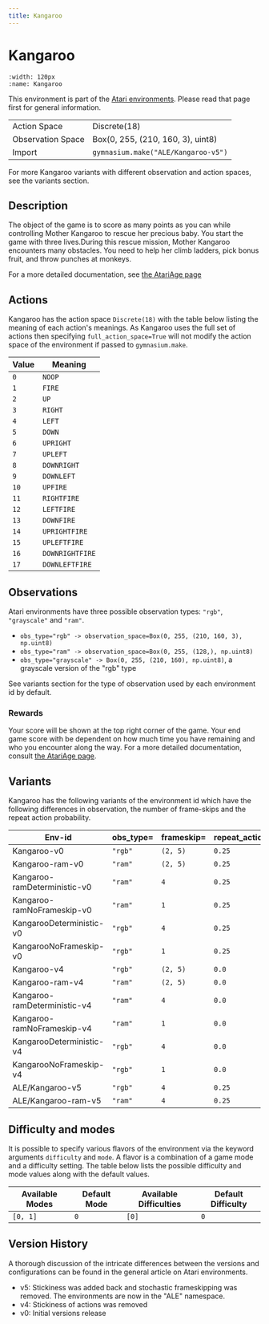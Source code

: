 ```yaml
---
title: Kangaroo
---
```


# Kangaroo

```{figure} ../../_static/videos/atari/kangaroo.gif
:width: 120px
:name: Kangaroo
```

This environment is part of the <a href='..'>Atari environments</a>. Please read that page first for general information.

|   |   |
|---|---|
| Action Space | Discrete(18) |
| Observation Space | Box(0, 255, (210, 160, 3), uint8) |
| Import | `gymnasium.make("ALE/Kangaroo-v5")` |

For more Kangaroo variants with different observation and action spaces, see the variants section.

## Description

The object of the game is to score as many points as you can while controlling Mother Kangaroo to rescue her precious baby. You start the game with three lives.During this rescue mission, Mother Kangaroo encounters many obstacles. You need to help her climb ladders, pick bonus fruit, and throw punches at monkeys.

For a more detailed documentation, see [the AtariAge page](https://atariage.com/manual_html_page.php?SoftwareLabelID=923)

## Actions

Kangaroo has the action space `Discrete(18)` with the table below listing the meaning of each action's meanings.
As Kangaroo uses the full set of actions then specifying `full_action_space=True` will not modify the action space of the environment if passed to `gymnasium.make`.

| Value   | Meaning         |
|---------|-----------------|
| `0`     | `NOOP`          |
| `1`     | `FIRE`          |
| `2`     | `UP`            |
| `3`     | `RIGHT`         |
| `4`     | `LEFT`          |
| `5`     | `DOWN`          |
| `6`     | `UPRIGHT`       |
| `7`     | `UPLEFT`        |
| `8`     | `DOWNRIGHT`     |
| `9`     | `DOWNLEFT`      |
| `10`    | `UPFIRE`        |
| `11`    | `RIGHTFIRE`     |
| `12`    | `LEFTFIRE`      |
| `13`    | `DOWNFIRE`      |
| `14`    | `UPRIGHTFIRE`   |
| `15`    | `UPLEFTFIRE`    |
| `16`    | `DOWNRIGHTFIRE` |
| `17`    | `DOWNLEFTFIRE`  |

## Observations

Atari environments have three possible observation types: `"rgb"`, `"grayscale"` and `"ram"`.

- `obs_type="rgb" -> observation_space=Box(0, 255, (210, 160, 3), np.uint8)`
- `obs_type="ram" -> observation_space=Box(0, 255, (128,), np.uint8)`
- `obs_type="grayscale" -> Box(0, 255, (210, 160), np.uint8)`, a grayscale version of the "rgb" type

See variants section for the type of observation used by each environment id by default.

### Rewards

Your score will be shown at the top right corner of the game.
Your end game score with be dependent on how much time you have remaining and who you encounter along the way.
For a more detailed documentation, consult [the AtariAge page](https://atariage.com/manual_html_page.php?SoftwareLabelID=923).

## Variants

Kangaroo has the following variants of the environment id which have the following differences in observation,
the number of frame-skips and the repeat action probability.

| Env-id                       | obs_type=   | frameskip=   | repeat_action_probability=   |
|------------------------------|-------------|--------------|------------------------------|
| Kangaroo-v0                  | `"rgb"`     | `(2, 5)`     | `0.25`                       |
| Kangaroo-ram-v0              | `"ram"`     | `(2, 5)`     | `0.25`                       |
| Kangaroo-ramDeterministic-v0 | `"ram"`     | `4`          | `0.25`                       |
| Kangaroo-ramNoFrameskip-v0   | `"ram"`     | `1`          | `0.25`                       |
| KangarooDeterministic-v0     | `"rgb"`     | `4`          | `0.25`                       |
| KangarooNoFrameskip-v0       | `"rgb"`     | `1`          | `0.25`                       |
| Kangaroo-v4                  | `"rgb"`     | `(2, 5)`     | `0.0`                        |
| Kangaroo-ram-v4              | `"ram"`     | `(2, 5)`     | `0.0`                        |
| Kangaroo-ramDeterministic-v4 | `"ram"`     | `4`          | `0.0`                        |
| Kangaroo-ramNoFrameskip-v4   | `"ram"`     | `1`          | `0.0`                        |
| KangarooDeterministic-v4     | `"rgb"`     | `4`          | `0.0`                        |
| KangarooNoFrameskip-v4       | `"rgb"`     | `1`          | `0.0`                        |
| ALE/Kangaroo-v5              | `"rgb"`     | `4`          | `0.25`                       |
| ALE/Kangaroo-ram-v5          | `"ram"`     | `4`          | `0.25`                       |

## Difficulty and modes

It is possible to specify various flavors of the environment via the keyword arguments `difficulty` and `mode`.
A flavor is a combination of a game mode and a difficulty setting. The table below lists the possible difficulty and mode values
along with the default values.

| Available Modes   | Default Mode   | Available Difficulties   | Default Difficulty   |
|-------------------|----------------|--------------------------|----------------------|
| `[0, 1]`          | `0`            | `[0]`                    | `0`                  |

## Version History

A thorough discussion of the intricate differences between the versions and configurations can be found in the general article on Atari environments.

* v5: Stickiness was added back and stochastic frameskipping was removed. The environments are now in the "ALE" namespace.
* v4: Stickiness of actions was removed
* v0: Initial versions release

